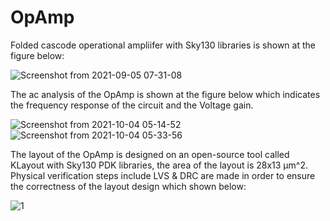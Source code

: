 # OpAmp
Folded cascode operational ampliifer with Sky130 libraries is shown at the figure below: 

![Screenshot from 2021-09-05 07-31-08](https://user-images.githubusercontent.com/87280599/132130740-39716679-f109-47f9-8ad2-93e1a340aa9d.png)

The ac analysis of the OpAmp is shown at the figure below which indicates the frequency response of the circuit and the Voltage gain. 

![Screenshot from 2021-10-04 05-14-52](https://user-images.githubusercontent.com/87280599/135853991-ac2199ce-b267-4074-9d6a-e2a84692dabe.png)
![Screenshot from 2021-10-04 05-33-56](https://user-images.githubusercontent.com/87280599/135854015-5e3f9c5a-e7eb-4a0a-b66f-3e87153d1257.png)


The layout of the OpAmp is designed on an open-source tool called KLayout with Sky130 PDK libraries, the area of the layout is 28x13 µm^2. Physical verification steps include LVS & DRC are made in order to ensure the correctness of the layout design which shown below:

![1](https://user-images.githubusercontent.com/87280599/132130811-c2e990e3-b94b-4d49-9082-106ea008ed21.jpg)


